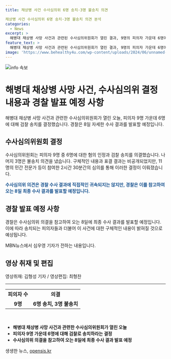 ```yaml
---
title: 채상병 사건 수사심의위 6명 송치·3명 불송치 의견

채상병 사건 수사심의위 6명 송치·3명 불송치 의견 분석
categories:
  - News
excerpt: >
  해병대 채상병 사망 사건과 관련된 수사심의위원회가 열린 결과, 9명의 피의자 가운데 6명이 검찰로 송치 결정을 받았습니다. 이에 대한 자세한 내용과 표결 결과는 아직 공개되지 않았지만, 이에 대한 최종 수사 결과는 오는 8일 발표될 예정입니다. 해당 사건은 계속해서 관심을 끌고 있으며, 심의위의 결정이 경찰의 수사에 어떤 영향을 미칠지 주목되고 있습니다.
feature_text: >
  해병대 채상병 사망 사건과 관련된 수사심의위원회가 열린 결과, 9명의 피의자 가운데 6명이 검찰로 송치 결정을 받았습니다. 이에 대한 자세한 내용과 표결 결과는 아직 공개되지 않았지만, 이에 대한 최종 수사 결과는 오는 8일 발표될 예정입니다. 해당 사건은 계속해서 관심을 끌고 있으며, 심의위의 결정이 경찰의 수사에 어떤 영향을 미칠지 주목되고 있습니다.
image: 'https://www.behealthy4u.com/wp-content/uploads/2024/06/unnamed-file.png'
---
```


<p><img src="https://www.behealthy4u.com/wp-content/uploads/2024/06/unnamed-file.png" alt="info 속보" /></p>

<h1>해병대 채상병 사망 사건, 수사심의위 결정 내용과 경찰 발표 예정 사항</h1>

<p data-ke-size="size16">해병대 채상병 사망 사건과 관련한 수사심의위원회가 열린 오늘, 피의자 9명 가운데 6명에 대해 검찰 송치를 결정했습니다. 경찰은 8일 자세한 수사 결과를 발표할 예정입니다.</p>

<h2 data-ke-size="size26">수사심의위원회 결정</h2>

<p data-ke-size="size16">수사심의위원회는 피의자 9명 중 6명에 대한 혐의 인정과 검찰 송치를 의결했습니다. 나머지 3명은 불송치 의견을 냈습니다. 구체적인 내용과 표결 결과는 비공개되었지만, 11명의 민간 전문가 등이 참여한 2시간 30분간의 심의를 통해 이러한 결정이 이뤄졌습니다.</p>

<p data-ke-size="size16"><b><span style="color: #1a5490;">수사심의위 의견은 경찰 수사 결과에 직접적인 귀속되지는 않지만, 경찰은 이를 참고하여 오는 8일 최종 수사 결과를 발표할 예정입니다.</span></b></p>

<h2 data-ke-size="size26">경찰 발표 예정 사항</h2>

<p data-ke-size="size16">경찰은 수사심의위 의결을 참고하여 오는 8일에 최종 수사 결과를 발표할 예정입니다. 이에 따라 송치되는 피의자들과 더불어 이 사건에 대한 구체적인 내용이 밝혀질 것으로 예상됩니다.</p>

<p data-ke-size="size16">MBN뉴스에서 심우영 기자가 전하는 내용입니다.</p>

<h2 data-ke-size="size26">영상 취재 및 편집</h2>

<p data-ke-size="size16">영상취재: 김형성 기자 / 영상편집: 최형찬</p>

<hr>

<table>
    <tbody>
        <tr>
            <td style="text-align: center; height: 17px;"><b>피의자 수</b></td>
            <td style="text-align: center; height: 17px;"><b>의결</b></td>
        </tr>
        <tr>
            <td style="text-align: center; height: 17px;"><b>9명</b></td>
            <td style="text-align: center; height: 17px;"><b>6명 송치, 3명 불송치</b></td>
        </tr>
    </tbody>
</table>

<p data-ke-size="size16">&nbsp;</p>

<ul>
    <li><b>해병대 채상병 사망 사건과 관련한 수사심의위원회가 열린 오늘</b></li>
    <li><b>피의자 9명 가운데 6명에 대해 검찰로 송치하라는 결정</b></li>
    <li><b>수사심의위 의결을 참고하여 오는 8일에 최종 수사 결과 발표 예정</b></li>
</ul>
생생한 뉴스, <a href="https://opensis.kr" rel="dofollow">opensis.kr</a>


